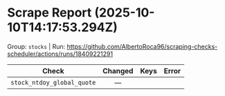 # Scrape Report (2025-10-10T14:17:53.294Z)

Group: `stocks`  |  Run: https://github.com/AlbertoRoca96/scraping-checks-scheduler/actions/runs/18409221291

| Check | Changed | Keys | Error |
|---|:---:|:--|:--|
| `stock_ntdoy_global_quote` | — |  |  |
